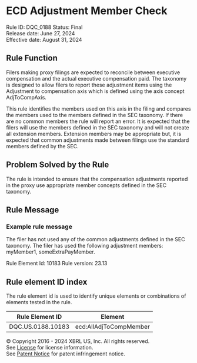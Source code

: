 # ECD Adjustment Member Check
Rule ID: DQC_0188 
Status: Final  
  Release date: June 27, 2024  
Effective date: August 31, 2024  
  
## Rule Function
Filers making proxy filings are expected to reconcile between executive compensation and the actual executive compensation paid.  The taxonomy is designed to allow filers to report these adjustment items using the Adjustment to compensation axis which is defined using the axis concept AdjToCompAxis.

This rule identifies the members used on this axis in the filing and compares the members used to the members defined in the SEC taxonomy.  If there are no common members the rule will report an error. It is expected that the filers will use the members defined in the SEC taxonomy and will not create all extension members.  Extension members may be appropriate but, it is expected that common adjustments made between filings use the standard members defined by the SEC.

## Problem Solved by the Rule
The rule is intended to ensure that the compensation adjustments reported in the proxy use appropriate member concepts defined in the SEC taxonomy.

## Rule Message
### Example rule message 
The filer has not used any of the common adjustments defined in the SEC taxonomy.  The filer has used the following adjustment members:
myMember1, someExtraPayMember.

Rule Element Id: 10183
Rule version: 23.13



## Rule element ID index  
The rule element id is used to identify unique elements or combinations of elements tested in the rule.

|Rule Element ID|Element|
|--- |--- |
| DQC.US.0188.10183 |ecd:AllAdjToCompMember|



© Copyright 2016 - 2024 XBRL US, Inc. All rights reserved.   
See [License](https://xbrl.us/dqc-license) for license information.  
See [Patent Notice](https://xbrl.us/dqc-patent) for patent infringement notice.  
